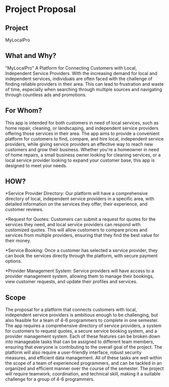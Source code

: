 # Project Proposal

## Project
MyLocalPro

## What and Why?
"MyLocalPro" A Platform for Connecting Customers with Local, Independent Service Providers. With the increasing demand for local and independent services, individuals are often faced with the challenge of finding reliable providers in their area. This can lead to frustration and waste of time, especially when searching through multiple sources and navigating through countless ads and promotions.

## For Whom?
This app is intended for both customers in need of local services, such as home repair, cleaning, or landscaping, and independent service providers offering those services in their area. The app aims to provide a convenient platform for customers to find, compare, and hire local, independent service providers, while giving service providers an effective way to reach new customers and grow their business. Whether you're a homeowner in need of home repairs, a small business owner looking for cleaning services, or a local service provider looking to expand your customer base, this app is designed to meet your needs.


## HOW?
*Service Provider Directory: Our platform will have a comprehensive directory of local, independent service providers in a specific area, with detailed information on the services they offer, their experience, and customer reviews.

*Request for Quotes: Customers can submit a request for quotes for the services they need, and local service providers can respond with customized quotes. This will allow customers to compare prices and services from multiple providers, ensuring that they find the best value for their money.

*Service Booking: Once a customer has selected a service provider, they can book the services directly through the platform, with secure payment options.

*Provider Management System: Service providers will have access to a provider management system, allowing them to manage their bookings, view customer requests, and update their profiles and services.

## Scope
The proposal for a platform that connects customers with local, independent service providers is ambitious enough to be challenging, but also feasible for a team of 4-6 programmers to complete in one semester. The app requires a comprehensive directory of service providers, a system for customers to request quotes, a secure service booking system, and a provider management system. Each of these features can be broken down into manageable tasks that can be assigned to different team members, ensuring that everyone is contributing to the overall goal of the project. The platform will also require a user-friendly interface, robust security measures, and efficient data management. All of these tasks are well within the scope of a team of experienced programmers, and can be tackled in an organized and efficient manner over the course of the semester. The project will require teamwork, coordination, and technical skill, making it a suitable challenge for a group of 4-6 programmers.

